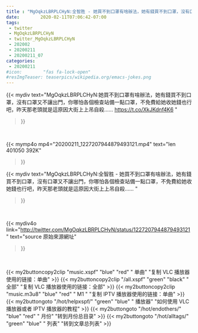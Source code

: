 ```yaml
---
title : "MgOqkzLBRPLCHyN:全智胜 - 她買不到口罩有啥辦法，她有錢買不到口罩，沒有口罩又不讓出門，你哪怕各個檢查站備一點口罩，不免費給她收她錢也行吧，昨天那老頭就是這原因大街上上吊自殺…… "
date:        2020-02-11T07:06:42-07:00
tags:
 - twitter
 - MgOqkzLBRPLCHyN
 - twitter_MgOqkzLBRPLCHyN
 - 202002
 - 20200211
 - 20200211_07
categories:
 - 20200211
#icon:        "fas fa-lock-open"
#resImgTeaser: teaserpics/wikipedia.org/emacs-jokes.png
---
```


{{< mydiv text="MgOqkzLBRPLCHyN:她買不到口罩有啥辦法，她有錢買不到口罩，沒有口罩又不讓出門，你哪怕各個檢查站備一點口罩，不免費給她收她錢也行吧，昨天那老頭就是這原因大街上上吊自殺…… https://t.co/XkJKdnf4K6 "
>}}
<br>


{{< mymp4o mp4="20200211_1227207944879493121.mp4"
text="len 401050    392K"
>}}


{{< mydiv text="MgOqkzLBRPLCHyN:全智胜 - 她買不到口罩有啥辦法，她有錢買不到口罩，沒有口罩又不讓出門，你哪怕各個檢查站備一點口罩，不免費給她收她錢也行吧，昨天那老頭就是這原因大街上上吊自殺…… "
>}}
<br>

{{< mydiv4o link="http://twitter.com/MgOqkzLBRPLCHyN/status/1227207944879493121"
text="source 原始來源網址"
>}}


<br>



{{< my2buttoncopy2clip "music.xspf"        "blue"   "red"    " 单曲"  "复制 VLC 播放器使用的链接：单曲" >}} {{< my2buttoncopy2clip "/all.xspf"         "green"  "black"  " 全部"  "复制 VLC 播放器使用的链接：全部" >}} {{< my2buttoncopy2clip "music.m3u8"        "blue"   "red"    " M1 "    "复制 IPTV 播放器使用的链接：单曲" >}} {{< my2buttongoto      "/hot/helpxspf/"    "green"  "blue"   " 播放器" "如何使用 VLC 播放器或者 IPTV 播放器的教程" >}} {{< my2buttongoto      "/hot/endothers/"   "blue"   "red"    " 月份"   "转到月份总目录" >}} {{< my2buttongoto      "/hot/alltags/"     "green"  "blue"   " 列表"   "转到文章总列表" >}} 
